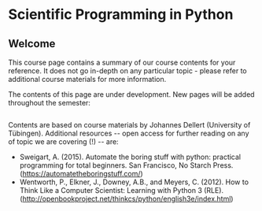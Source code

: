# Scientific Programming in Python

## Welcome
This course page contains a summary of our course contents for your reference.
It does not go in-depth on any particular topic - please refer to additional course materials for more information.

The contents of this page are under development. New pages will be added throughout the semester:

```{tableofcontents}
```

Contents are based on course materials by Johannes Dellert (University of Tübingen). Additional resources -- open access for further reading on any of topic we are covering (!) -- are:

- Sweigart, A. (2015). Automate the boring stuff with python: practical programming for total beginners. San Francisco, No Starch Press. (https://automatetheboringstuff.com/)
- Wentworth, P., Elkner, J., Downey, A.B., and Meyers, C. (2012). How to Think Like a Computer Scientist: Learning with Python 3 (RLE). (http://openbookproject.net/thinkcs/python/english3e/index.html)